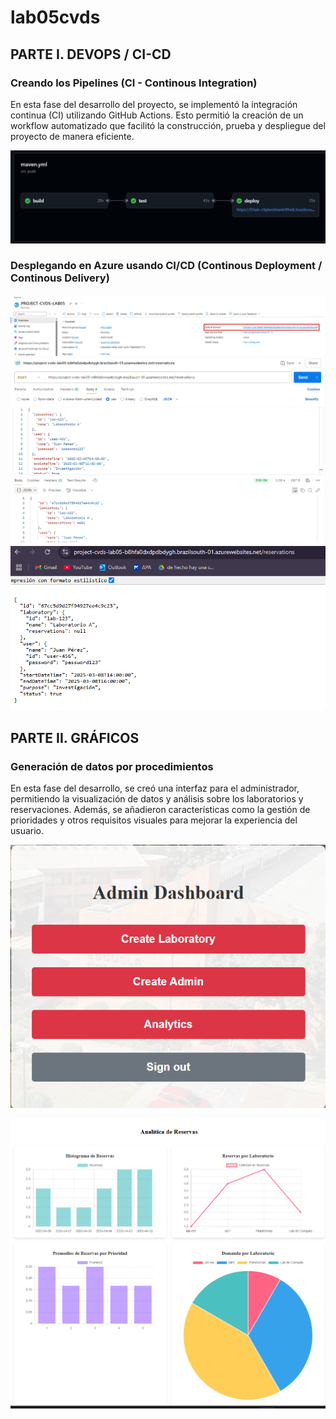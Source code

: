 # lab05cvds

## PARTE I. DEVOPS / CI-CD

### Creando los Pipelines (CI - Continous Integration)

En esta fase del desarrollo del proyecto, se implementó la integración continua (CI) utilizando GitHub Actions. Esto permitió la creación de un workflow automatizado que facilitó la construcción, prueba y despliegue del proyecto de manera eficiente.

![imagenes](images/4.png)

### Desplegando en Azure usando CI/CD (Continous Deployment / Continous Delivery)

![imagenes](images/1.png)
![imagenes](images/2.png)
![imagenes](images/3.png)

## PARTE II. GRÁFICOS

### Generación de datos por procedimientos

En esta fase del desarrollo, se creó una interfaz para el administrador, permitiendo la visualización de datos y análisis sobre los laboratorios y reservaciones. Además, se añadieron características como la gestión de prioridades y otros requisitos visuales para mejorar la experiencia del usuario.

![imagenes](images/6.png)

![imagenes](images/7.png)
